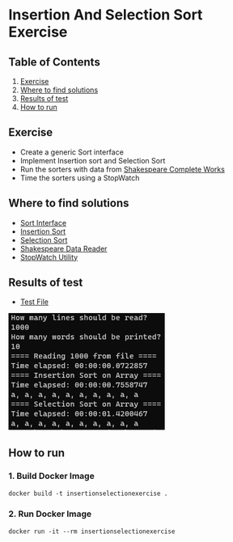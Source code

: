 # Insertion And Selection Sort Exercise
## Table of Contents
1. [Exercise](#Exercise)
2. [Where to find solutions](#Where-to-find-solutions)
3. [Results of test](#Results-of-test)
4. [How to run](#How-to-run)

## Exercise
- Create a generic Sort interface
- Implement Insertion sort and Selection Sort
- Run the sorters with data from [Shakespeare Complete Works](./data/shakespeare-complete-works.txt)
- Time the sorters using a StopWatch

## Where to find solutions
- [Sort Interface](./Sorters/ISort.cs)
- [Insertion Sort](./Sorters/InsertionSort.cs)
- [Selection Sort](./Sorters/SelectionSort.cs)
- [Shakespeare Data Reader](./Utils/FileUtility.cs)
- [StopWatch Utility](./Utils/StopWatchUtility.cs)

## Results of test
- [Test File](./Program.cs)

![Result](./assets/result.png)

## How to run
### 1. Build Docker Image
```
docker build -t insertionselectionexercise .
```

### 2. Run Docker Image
```
docker run -it --rm insertionselectionexercise
```